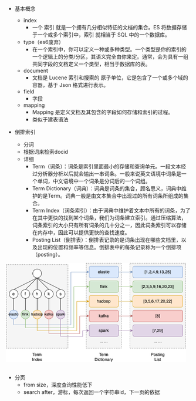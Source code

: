- 基本概念
    - index
        - 一个 索引 就是一个拥有几分相似特征的文档的集合。ES 将数据存储于一个或多个索引中，索引 就相当于 SQL 中的一个数据库。
    - type（es6废弃）
        - 在一个索引中，你可以定义一种或多种类型。一个类型是你的索引的一个逻辑上的分类/分区，其语义完全由你来定。通常，会为具有一组共同字段的文档定义一个类型，相当于数据库的表。
    - document
        - 文档是 Lucene 索引和搜索的 原子单位，它是包含了一个或多个域的容器，基于 Json 格式进行表示。
    - field
        - 字段
    - mapping
        - Mapping 是定义文档及其包含的字段如何存储和索引的过程。
        - 类似于建表语法

- 倒排索引
    - 分词
    - 根据词来检索docid
    - 详细
        - Term（词条）：词条是索引里面最小的存储和查询单元。一段文本经过分析器分析以后就会输出一串词条。一般来说英文语境中词条是一个单词，中文语境中一个词条是分词后的一个词组。
        - Term Dictionary（词典）：词典是词条的集合，顾名思义，词典中维护的是Term。词典一般是由文本集合中出现过的所有词条所组成的集合。
        - Term Index（词条索引）：由于词典中维护着文本中所有的词条，为了在其中更快的找到某个词条，我们为词条建立索引。通过压缩算法，词条索引的大小只有所有词条的几十分之一，因此词条索引可以存储在内存中，因此可以提供更快的查找速度。
        - Posting List（倒排表）：倒排表记录的是词条出现在哪些文档里，以及出现的位置和频率等信息。倒排表中的每条记录称为一个倒排项（posting）。
<div><img src="./assets/202207241555749.png" alt="7027703-b2c08f00cc8300e4" style="zoom:80%;" align='center'/></div>
<br/>

- 分页
    - from size，深度查询性能低下
    - search after，游标，每次返回一个字符串id，下一页的依据